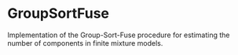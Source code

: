 # GroupSortFuse
Implementation of the Group-Sort-Fuse procedure for estimating the number of components in finite mixture models.
